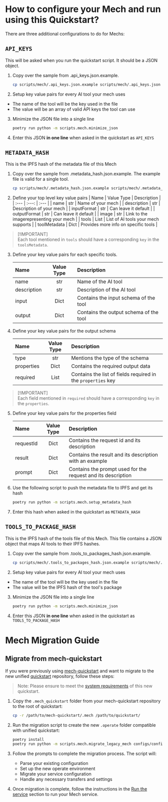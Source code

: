 # How to configure your Mech and run using this Quickstart?

There are three additional configurations to do for Mechs:

## `API_KEYS`
This will be asked when you run the quickstart script. It should be a JSON object.
1. Copy over the sample from .api_keys.json.example.

    ```sh
    cp scripts/mech/.api_keys.json.example scripts/mech/.api_keys.json
    ```

2. Setup key value pairs for every AI tool your mech uses
- The name of the tool will be the key used in the file
- The value will be an array of valid API keys the tool can use

3. Minimize the JSON file into a single line

   ```sh
   poetry run python -m scripts.mech.minimize_json
   ```

4. Enter this JSON **in one line** when asked in the quickstart as `API_KEYS`

## `METADATA_HASH`
This is the IPFS hash of the metadata file of this Mech
1.  Copy over the sample from .metadata_hash.json.example. The example file is valid for a single tool.

    ```sh
    cp scripts/mech/.metadata_hash.json.example scripts/mech/.metadata_hash.json
    ```

2.  Define your top level key value pairs
    | Name | Value Type | Description |
    | :--- | :---: | :--- |
    | name | str | Name of your mech |
    | description | str | Description of your mech |
    | inputFormat | str | Can leave it default |
    | outputFormat | str | Can leave it default |
    | image | str | Link to the imagerepresenting your mech |
    | tools | List | List of AI tools your mech supports |
    | toolMetadata | Dict | Provides more info on specific tools |

> [!IMPORTANT] \
> Each tool mentioned in `tools` should have a corresponding `key` in the `toolsMetadata`.

3.  Define your key value pairs for each specific tools.

    | Name         | Value Type | Description                             |
    | :----------- | :--------: | :-------------------------------------- |
    | name         |    str     | Name of the AI tool                     |
    | description  |    str     | Description of the AI tool              |
    | input        |    Dict    | Contains the input schema of the tool   |
    | output       |    Dict    | Contains the output schema of the tool  |

4.  Define your key value pairs for the output schema

    | Name       | Value Type | Description                                                  |
    | :--------- | :--------: | :----------------------------------------------------------- |
    | type       |    str     | Mentions the type of the schema                              |
    | properties |    Dict    | Contains the required output data                            |
    | required   |    List    | Contains the list of fields required in the `properties` key |

> [!IMPORTANT] \
> Each field mentioned in `required` should have a corresponding `key` in the `properties`.

5.  Define your key value pairs for the properties field

    | Name      | Value Type | Description                                                   |
    | :-------- | :--------: | :------------------------------------------------------------ |
    | requestId |    Dict    | Contains the request id and its description                  |
    | result    |    Dict    | Contains the result and its description with an example      |
    | prompt    |    Dict    | Contains the prompt used for the request and its description |

6. Use the following script to push the metadata file to IPFS and get its hash

    ```sh
    poetry run python -m scripts.mech.setup_metadata_hash
    ```

7. Enter this hash when asked in the quickstart as `METADATA_HASH`

## `TOOLS_TO_PACKAGE_HASH`
This is the IPFS hash of the tools file of this Mech. This file contains a JSON object that maps AI tools to their IPFS hashes.
1.  Copy over the sample from .tools_to_packages_hash.json.example.

    ```sh
    cp scripts/mech/.tools_to_packages_hash.json.example scripts/mech/.tools_to_packages_hash.json
    ```

2. Setup key value pairs for every AI tool your mech uses
- The name of the tool will be the key used in the file
- The value will be the IPFS hash of the tool's package

3. Minimize the JSON file into a single line

   ```sh
   poetry run python -m scripts.mech.minimize_json
   ```

4. Enter this JSON **in one line** when asked in the quickstart as `TOOLS_TO_PACKAGE_HASH`

# Mech Migration Guide

## Migrate from mech-quickstart

If you were previously using [mech-quickstart](https://github.com/valory-xyz/mech-quickstart) and want to migrate to the new unified [quickstart](https://github.com/valory-xyz/quickstart) repository, follow these steps:

> Note: Please ensure to meet the [system requirements](https://github.com/valory-xyz/quickstart/?tab=readme-ov-file#system-requirements) of this new quickstart.

1. Copy the `.mech_quickstart` folder from your mech-quickstart repository to the root of quickstart:

    ```bash
    cp -r /path/to/mech-quickstart/.mech /path/to/quickstart/
    ```

2. Run the migration script to create the new `.operate` folder compatible with unified quickstart:

    ```bash
    poetry install
    poetry run python -m scripts.mech.migrate_legacy_mech configs/config_mech.json
    ```

3. Follow the prompts to complete the migration process. The script will:
   - Parse your existing configuration
   - Set up the new operate environment
   - Migrate your service configuration
   - Handle any necessary transfers and settings

4. Once migration is complete, follow the instructions in the [Run the service](https://github.com/valory-xyz/quickstart#run-the-service) section to run your Mech service.
